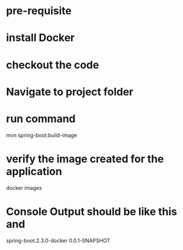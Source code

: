 
# pre-requisite 
# install Docker 

# checkout the code 

# Navigate to project folder

# run command 
  mvn  spring-boot:build-image

# verify the image created for the application
  docker images

# Console Output should be like this <repository> and <tag>

  spring-boot.2.3.0-docker             0.0.1-SNAPSHOT      